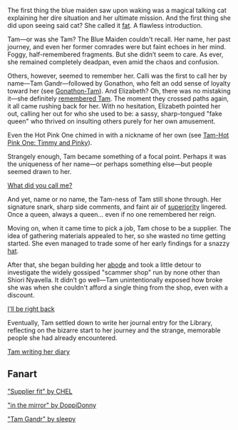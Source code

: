 <!-- title: Tam Gandr -->
<!-- status: Alive -->

The first thing the blue maiden saw upon waking was a magical talking cat explaining her dire situation and her ultimate mission. And the first thing she did upon seeing said cat? She called it [fat](https://www.youtube.com/live/9XG91aw1gTo?si=HUKTRLtdetft9DSn&t=554). A flawless introduction.

Tam—or was she Tam? The Blue Maiden couldn't recall. Her name, her past journey, and even her former comrades were but faint echoes in her mind. Foggy, half-remembered fragments. But she didn’t seem to care. As ever, she remained completely deadpan, even amid the chaos and confusion.

Others, however, seemed to remember her. Calli was the first to call her by name—Tam Gandr—followed by Gonathon, who felt an odd sense of loyalty toward her (see [Gonathon-Tam](#edge:kronii-gigi)). And Elizabeth? Oh, there was no mistaking it—she definitely [remembered Tam](https://www.youtube.com/live/9XG91aw1gTo?si=VPp48UAFuCMSvKch&t=2205). The moment they crossed paths again, it all came rushing back for her. With no hesitation, Elizabeth pointed her out, calling her out for who she used to be: a sassy, sharp-tongued "fake queen" who thrived on insulting others purely for her own amusement.

Even the Hot Pink One chimed in with a nickname of her own (see [Tam-Hot Pink One: Timmy and Pinky](#edge:irys-kronii)).

Strangely enough, Tam became something of a focal point. Perhaps it was the uniqueness of her name—or perhaps something else—but people seemed drawn to her.

[What did you call me?](#embed:https://www.youtube.com/live/9XG91aw1gTo?si=UgoR7e-WfOs8ARgy&t=3782)

And yet, name or no name, the Tam-ness of Tam still shone through. Her signature snark, sharp side comments, and faint air of [superiority](https://www.youtube.com/live/9XG91aw1gTo?si=vZp0hb6TVjwCsmUK&t=3549) lingered. Once a queen, always a queen… even if no one remembered her reign.

Moving on, when it came time to pick a job, Tam chose to be a supplier. The idea of gathering materials appealed to her, so she wasted no time getting started. She even managed to trade some of her early findings for a snazzy [hat](https://www.youtube.com/live/9XG91aw1gTo?si=GRs1MgjdHWSBgNzw&t=8470).

After that, she began building her [abode](https://www.youtube.com/live/9XG91aw1gTo?si=FQg3zwZiabQwSxev&t=12197) and took a little detour to investigate the widely gossiped "scammer shop" run by none other than Shiori Nyavella. It didn’t go well—Tam unintentionally exposed how broke she was when she couldn't afford a single thing from the shop, even with a discount.

[I'll be right back](#embed:https://www.youtube.com/live/9XG91aw1gTo?si=Vw4r0ymqmj9shtiH&t=13306)

Eventually, Tam settled down to write her journal entry for the Library, reflecting on the bizarre start to her journey and the strange, memorable people she had already encountered.

[Tam writing her diary](#embed:https://www.youtube.com/live/9XG91aw1gTo?si=EWtPKvo1Fk35j255&t=15167)

## Fanart

["Supplier fit" by CHEL](https://x.com/chelimationz/status/1919839617232314759)

["in the mirror" by DoppiDonny](https://x.com/DoppiDonny/status/1921230140056424847)

["Tam Gandr" by sleepy](https://x.com/hunk_404/status/1919887710409654390)
